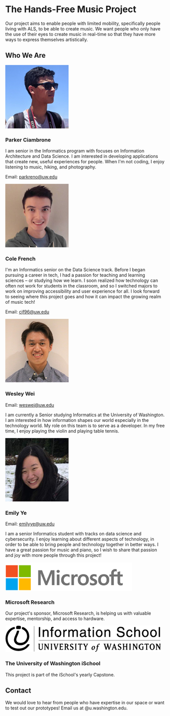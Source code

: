 # The Hands-Free Music Project

Our project aims to enable people with limited mobility, specifically people living with ALS, to be able to create music.  We want people who only have the use of their eyes to create music in real-time so that they have more ways to express themselves artistically.

## Who We Are

![](parker.png)
### Parker Ciambrone
I am senior in the Informatics program with focuses on Information Architecture and Data Science.  I am interested in developing applications that create new, useful experiences for people.  When I'm not coding, I enjoy listening to music, hiking, and photography.

Email: [parkreno@uw.edu](mailto:parkreno@uw.edu)


![](cole.png)
### Cole French
I'm an Informatics senior on the Data Science track. Before I began pursuing a career in tech, I had a passion for teaching and learning sciences – or studying how we learn. I soon realized how technology can often not work for students in the classroom, and so I switched majors to work on improving accessibility and user experience for all. I look forward to seeing where this project goes and how it can impact the growing realm of music tech!

Email: [cjf96@uw.edu](mailto:cjf96@uw.edu)


![](wesley.png)
### Wesley Wei

Email: [weswei@uw.edu](mailto:weswei@uw.edu)

I am currently a Senior studying Informatics at the University of Washington. I am interested in how information shapes our world especially in the technology world. My role on this team is to serve as a developer. In my free time, I enjoy playing the violin and playing table tennis.


![](emily.png)
### Emily Ye

Email: [emilyye@uw.edu](mailto:emilyye@uw.edu)

I am a senior Informatics student with tracks on data science and cybersecurity. I enjoy learning about different aspects of technology, in order to be able to bring people and technology together in better ways. I have a great passion for music and piano, so I wish to share that passion and joy with more people through this project!

![Microsoft Logo](MS.png)
### Microsoft Research
Our project's sponsor, Microsoft Research, is helping us with valuable expertise, mentorship, and access to hardware.

![University of Washington Information School Logo](iSchool_Primary_Black.png)
### The University of Washington iSchool
This project is part of the iSchool's yearly Capstone.

## Contact

We would love to hear from people who have expertise in our space or want to test out our prototypes!  Email us at <alias>@u.washington.edu.
